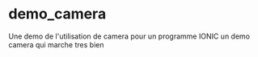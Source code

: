 # demo_camera
Une demo de l'utilisation de camera pour un programme IONIC
un demo camera qui marche tres bien
